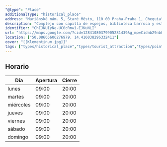 ```yaml
---
"@type": "Place"
additionalType: "historical_place"
address: "Mariánské nám. 5, Staré Město, 110 00 Praha-Praha 1, Chequia"
description: "Complejo con capilla de espejos, biblioteca barroca y estatua de Atlas en la torre astronómica."
identifier: "ChIJNUIyNe-UC0cRnw1-EJKuNLI"
url: "https://maps.google.com/?cid=12841080379905281439&g_mp=Cidnb29nbGUubWFwcy5wbGFjZXMudjEuUGxhY2VzLlNlYXJjaFRleHQQABgEIAA"
location: ["50.08665606276979, 14.416038296332411"]
cover: "[[Klementinum.jpg]]"
tags: ["types/historical_place","types/tourist_attraction","types/point_of_interest","types/establishment"]
---
```


## Horario

| Día  | Apertura  | Cierre  |
|---|---|---|
| lunes | 09:00 | 20:00 |
| martes | 09:00 | 20:00 |
| miércoles | 09:00 | 20:00 |
| jueves | 09:00 | 20:00 |
| viernes | 09:00 | 20:00 |
| sábado | 09:00 | 20:00 |
| domingo | 09:00 | 20:00 |
